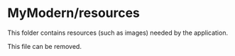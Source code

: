 # MyModern/resources

This folder contains resources (such as images) needed by the application. 

This file can be removed.

